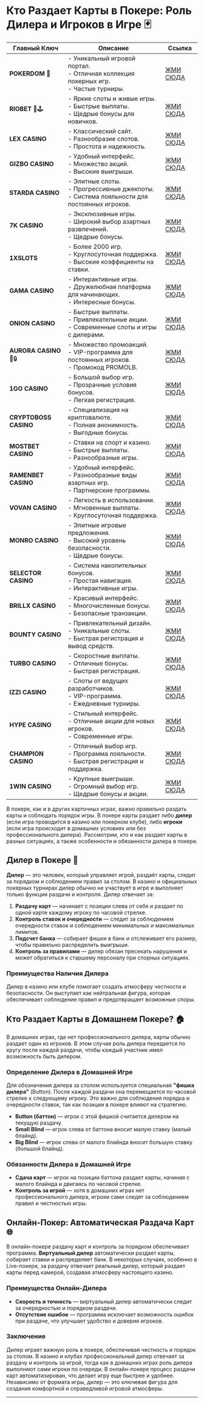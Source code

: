 # Кто Раздает Карты в Покере: Роль Дилера и Игроков в Игре 🃏
| Главный Ключ      | Описание                                                                                      | Ссылка                                      |
|-------------------|-----------------------------------------------------------------------------------------------|---------------------------------------------|
| **POKERDOM** 🎰   | - Уникальный игровой портал. <br> - Отличная коллекция покерных игр. <br> - Частые турниры.     | [ЖМИ СЮДА](https://brandplay.link/Bxg7SC7H) |
| **RIOBET** 🌟🕹️   | - Яркие слоты и живые игры. <br> - Быстрые выплаты. <br> - Щедрые бонусы для новичков.           | [ЖМИ СЮДА](https://brandplay.link/dtx89f2L) |
| **LEX CASINO**    | - Классический сайт. <br> - Разнообразие слотов. <br> - Простота и надежность.                  | [ЖМИ СЮДА](https://brandplay.link/2HFTmBc8) |
| **GIZBO CASINO**  | - Удобный интерфейс. <br> - Множество акций. <br> - Высокие выигрыши.                           | [ЖМИ СЮДА](https://gizbo-tea02.com/c8e962e89) |
| **STARDA CASINO** | - Элитные слоты. <br> - Прогрессивные джекпоты. <br> - Система лояльности для постоянных игроков.| [ЖМИ СЮДА](https://brandplay.link/cpFQbWKn) |
| **7K CASINO**     | - Эксклюзивные игры. <br> - Широкий выбор азартных развлечений. <br> - Щедрые бонусы.           | [ЖМИ СЮДА](https://brandplay.link/dd46bNgD) |
| **1XSLOTS**       | - Более 2000 игр. <br> - Круглосуточная поддержка. <br> - Высокие коэффициенты на ставки.       | [ЖМИ СЮДА](https://brandplay.link/R4xfxqdm)  |
| **GAMA CASINO**   | - Интерактивные игры. <br> - Дружелюбная платформа для начинающих. <br> - Интересные бонусы.    | [ЖМИ СЮДА](https://brandplay.link/zrZpLFTP)  |
| **ONION CASINO**  | - Быстрые выплаты. <br> - Привлекательные акции. <br> - Современные слоты и игры с дилерами.    | [ЖМИ СЮДА](https://obclk001-2d.top/click?offer_id=986&partner_id=10542&landing_id=1798&utm_medium=affiliate&sub_1=oncasino3) |
| **AURORA CASINO** 🌌🔒 | - Множество промоакций. <br> - VIP-программа для постоянных игроков. <br> - Промокод PROMOLB. | [ЖМИ СЮДА](https://10trafic-stat2.com/click/668546566bcc6313411604c7/6766/15114/subaccount?promocode=PROMOLB) |
| **1GO CASINO**    | - Большой выбор игр. <br> - Прозрачные условия бонусов. <br> - Легкая регистрация.              | [ЖМИ СЮДА](https://1go-ircp01.com/ce015f410) |
| **CRYPTOBOSS CASINO** | - Специализация на криптовалюте. <br> - Полная анонимность. <br> - Выгодные бонусы.         | [ЖМИ СЮДА](https://cryptobossc.online/d847bcfa9) |
| **MOSTBET CASINO**| - Ставки на спорт и казино. <br> - Быстрые выплаты. <br> - Разнообразные игры.                  | [ЖМИ СЮДА](https://ktbtis024ifqfn0mst.com/beQs) |
| **RAMENBET CASINO**| - Удобный интерфейс. <br> - Разнообразные виды азартных игр. <br> - Партнерские программы.     | [ЖМИ СЮДА](https://get.saltyram.com/ru/registration?apkpop=0&partner=p24970p3296034p5526) |
| **VOVAN CASINO**  | - Легкость в использовании. <br> - Мгновенные выплаты. <br> - Круглосуточная поддержка.        | [ЖМИ СЮДА](https://vovan.site/d098ab058) |
| **MONRO CASINO**  | - Элитные игровые предложения. <br> - Высокий уровень безопасности. <br> - Щедрые бонусы.       | [ЖМИ СЮДА](https://mnr-ircp01.com/c3ce72a2c) |
| **SELECTOR CASINO**| - Система накопительных бонусов. <br> - Простая навигация. <br> - Интерактивные игры.          | [ЖМИ СЮДА](https://gosel.vc/SELVK) |
| **BRILLX CASINO** | - Красивый интерфейс. <br> - Многочисленные бонусы. <br> - Безопасные транзакции.               | [ЖМИ СЮДА](https://brillx.uno/BRIVK) |
| **BOUNTY CASINO** | - Привлекательный дизайн. <br> - Уникальные слоты. <br> - Быстрая регистрация и вывод средств.  | [ЖМИ СЮДА](https://bounty-casino.de/BOVK) |
| **TURBO CASINO**  | - Скоростные выплаты. <br> - Отличные бонусы. <br> - Быстрая регистрация.                      | [ЖМИ СЮДА](https://turbo-casino.cc/TURVK) |
| **IZZI CASINO**   | - Слоты от ведущих разработчиков. <br> - VIP-программа. <br> - Ежедневные турниры.              | [ЖМИ СЮДА](https://izzi-fr03.com/ca7c8a7b7) |
| **HYPE CASINO**   | - Стильный интерфейс. <br> - Отличные акции для новых игроков. <br> - Современные игры.         | [ЖМИ СЮДА](https://hypekaz.com/dc2f44ad0) |
| **CHAMPION CASINO**| - Отличный выбор игр. <br> - Программа лояльности. <br> - Быстрая регистрация и поддержка.     | [ЖМИ СЮДА](https://champcasino.ink/pobeda/doa-hats?p80412p305331p112c) |
| **1WIN CASINO**   | - Крупные выигрыши. <br> - Огромный выбор игр. <br> - Щедрые бонусы и акции.                    | [ЖМИ СЮДА](https://brandplay.link/6F5VqbyZ) |

В покере, как и в других карточных играх, важно правильно раздать карты и соблюдать порядок игры. В покере карты раздает либо **дилер** (если игра проводится в казино или покерном клубе), либо **игроки** (если игра происходит в домашних условиях или без профессионального дилера). Рассмотрим, кто и как раздает карты в разных ситуациях, а также особенности и обязанности дилера в покере.

## Дилер в Покере 🎲

**Дилер** — это человек, который управляет игрой, раздаёт карты, следит за порядком и соблюдением правил за столом. В казино и официальных покерных турнирах дилер обычно не участвует в игре и выполняет только функции раздачи и контроля. Дилер отвечает за:

1. **Раздачу карт** — начинает с позиции слева от себя и раздает по одной карте каждому игроку по часовой стрелке.
2. **Контроль ставок и очередности** — следит за соблюдением очередности ставок и соблюдением минимальных и максимальных лимитов.
3. **Подсчет банка** — собирает фишки в банк и отслеживает его размер, чтобы правильно распределить выигрыши.
4. **Контроль за правилами** — дилер обязан пресекать нарушения и может обратиться к старшему персоналу при спорных ситуациях.

### Преимущества Наличия Дилера

Дилер в казино или клубе помогает создать атмосферу честности и безопасности. Он выступает как нейтральная фигура, которая обеспечивает соблюдение правил и предотвращает возможные споры.

## Кто Раздает Карты в Домашнем Покере? 🏠

В домашних играх, где нет профессионального дилера, карты обычно раздает один из игроков. В этом случае роль дилера передается по кругу после каждой раздачи, чтобы каждый участник имел возможность быть дилером.

### Определение Дилера в Домашней Игре

Для обозначения дилера за столом используется специальная **"фишка дилера"** (Button). После каждой раздачи она перемещается по часовой стрелке к следующему игроку. Это важно для соблюдения порядка и очередности ставок, так как позиции в покере влияют на стратегию.

- **Button (баттон)** — игрок с этой фишкой считается дилером на текущую раздачу.
- **Small Blind** — игрок слева от баттона вносит малую ставку (малый блайнд).
- **Big Blind** — игрок слева от малого блайнда вносит большую ставку (большой блайнд).

### Обязанности Дилера в Домашней Игре

- **Сдача карт** — игрок на позиции баттона раздает карты, начиная с малого блайнда и двигаясь по часовой стрелке.
- **Контроль за игрой** — хотя в домашних играх нет профессионального дилера, игроки сами следят за соблюдением правил и честностью игры.

## Онлайн-Покер: Автоматическая Раздача Карт 🌐

В онлайн-покере раздачу карт и контроль за порядком обеспечивает программа. **Виртуальный дилер** автоматически раздает карты, собирает ставки и распределяет банк. В некоторых случаях, особенно в Live-покере, за раздачу отвечает реальный дилер, который раздает карты перед камерой, создавая атмосферу настоящего казино.

### Преимущества Онлайн-Дилера

- **Скорость и точность** — виртуальный дилер автоматически следит за очередностью и порядком раздачи.
- **Отсутствие ошибок** — программа исключает возможность ошибок при раздаче, что улучшает удобство и доверие игроков.

### Заключение

Дилер играет важную роль в покере, обеспечивая честность и порядок за столом. В казино и клубах профессиональный дилер отвечает за раздачу и контроль за игрой, тогда как в домашних играх роль дилера выполняют сами игроки по очереди. В онлайн-покере процесс раздачи карт автоматизирован, что делает игру еще быстрее и удобнее. Независимо от формата игры, дилер — это ключевая фигура для создания комфортной и справедливой игровой атмосферы.

---

